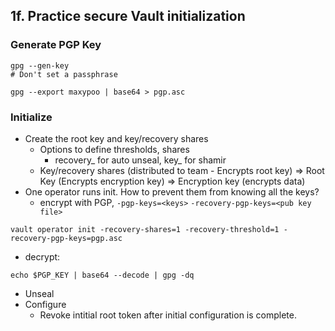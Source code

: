 ## 1f. Practice secure Vault initialization
### Generate PGP Key
```
gpg --gen-key
# Don't set a passphrase

gpg --export maxypoo | base64 > pgp.asc
```

### Initialize
- Create the root key and key/recovery shares
  - Options to define thresholds, shares
    - recovery_ for auto unseal, key_ for shamir
  - Key/recovery shares (distributed to team - Encrypts root key) => Root Key (Encrypts encryption key) => Encryption key (encrypts data)
- One operator runs init. How to prevent them from knowing all the keys?
  - encrypt with PGP, `-pgp-keys=<keys>` `-recovery-pgp-keys=<pub key file>`
```
vault operator init -recovery-shares=1 -recovery-threshold=1 -recovery-pgp-keys=pgp.asc
```
  - decrypt:
```
echo $PGP_KEY | base64 --decode | gpg -dq
```
- Unseal
- Configure
  - Revoke intitial root token after initial configuration is complete.
